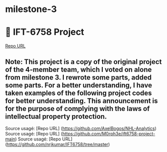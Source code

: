 # milestone-3
# 🏒 IFT-6758 Project
[Repo URL](https://github.com/mansooraliamiri/milestone-3.git)


## Note: This project is a copy of the original project of the 4-member team, which I voted on alone from milestone 3. I rewrote some parts, added some parts. For a better understanding, I have taken examples of the following project codes for better understanding. This announcement is for the purpose of complying with the laws of intellectual property protection.

Source usagé: [Repo URL] (https://github.com/AxelBogos/NHL-Analytics)
Source usagé: [Repo URL] (https://github.com/M0rph3e/ift6758-project-main)
Source usagé: [Repo URL] (https://github.com/nrjkumar/IFT6758/tree/master)




